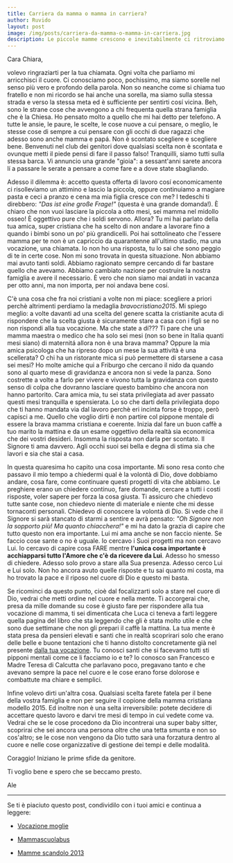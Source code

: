 ```yaml
---
title: Carriera da mamma o mamma in carriera?
author: Ruvido
layout: post
image: /img/posts/carriera-da-mamma-o-mamma-in-carriera.jpg
description: Le piccole mamme crescono e inevitabilmente ci ritroviamo davanti al grande dilemma &mdash; sto a casa con il mio cucciolo o vado a lavorare che economicamente male non fa? La risposta non è scontata ma è un cammino e una scoperta con Dio della propria vocazione alla maternità.
---
```


Cara Chiara,

volevo ringraziarti per la tua chiamata. Ogni volta che parliamo mi arricchisci il cuore. Ci conosciamo poco, pochissimo, ma siamo sorelle nel senso più vero e profondo della parola. Non so neanche come si chiama tuo fratello e non mi ricordo se hai anche una sorella, ma siamo sulla stessa strada e verso la stessa meta ed è sufficiente per sentirti cosí vicina. Beh, sono le strane cose che avvengono a chi frequenta quella strana famiglia che è la Chiesa. Ho pensato molto a quello che mi hai detto per telefono. A tutte le ansie, le paure, le scelte, le cose nuove a cui pensare, o meglio, le stesse cose di sempre a cui pensare con gli occhi di due ragazzi che adesso sono anche mamma e papá. Non è scontato scegliere e scegliere bene. Benvenuti nel club dei genitori dove qualsiasi scelta non è scontata e ovunque metti il piede pensi di fare il passo falso! Tranquilli, siamo tutti sulla stessa barca. Vi annuncio una grande "gioia": a sessant'anni sarete ancora lí a passare le serate a pensare a come fare e a dove state sbagliando.

Adesso il dilemma è: accetto questa offerta di lavoro cosí economicamente ci risolleviamo un attimino e lascio la piccola, oppure continuiamo a magiare pasta e ceci a pranzo e cena ma mia figlia cresce con me? I tedeschi ti direbbero: *"Das ist eine große Frage!"* (questa è una grande domanda!). È chiaro che non vuoi lasciare la piccola a otto mesi, sei mamma nel midollo osseo! È oggettivo pure che i soldi servono. Allora? Tu mi hai parlato della tua amica, super cristiana che ha scelto di non andare a lavorare fino a quando i bimbi sono un po' più grandicelli. Poi hai sottolineato che l'essere mamma per te non è un capriccio da quarantenne all'ultimo stadio, ma una vocazione, una chiamata. Io non ho una risposta, tu lo sai che sono peggio di te in certe cose. Non mi sono trovata in questa situazione. Non abbiamo mai avuto tanti soldi. Abbiamo ragionato sempre cercando di far bastare quello che avevamo. Abbiamo cambiato nazione per costruire la nostra famiglia e avere il necessario. È vero che non siamo mai andati in vacanza per otto anni, ma non importa, per noi andava bene cosí.

C'è una cosa che fra noi cristiani a volte non mi piace: scegliere a priori perchè altrimenti perdiamo la medaglia *bravocristiano2015*. Mi spiego meglio: a volte davanti ad una scelta del genere scatta la cristianite acuta di rispondere che la scelta giusta è sicuramente stare a casa con i figli se no non rispondi alla tua vocazione. Ma che state a dí??? Ti pare che una mamma maestra o medico che ha solo sei mesi (non so bene in Italia quanti mesi siano) di maternitá allora non è una brava mamma? Oppure la mia amica psicologa che ha ripreso dopo un mese la sua attività è una scellerata? O chi ha un ristorante mica si può permettere di starsene a casa sei mesi? Ho molte amiche qui a Friburgo che cercano il nido da quando sono al quarto mese di gravidanza e ancora non si vede la panza. Sono costrette a volte a farlo per vivere e vivono tutta la gravidanza con questo senso di colpa che dovranno lasciare questo bambino che ancora non hanno partorito. Cara amica mia, tu sei stata privilegiata ad aver passato questi mesi tranquilla e spensierata. Lo so che darti della privilegiata dopo che ti hanno mandata via dal lavoro perchè eri incinta forse è troppo, però capisci a me. Quello che voglio dirti è non partire col pippone mentale di essere la brava mamma cristiana e coerente. Inizia dal fare un buon caffè a tuo marito la mattina e da un esame oggettivo della realtà sia economica che dei vostri desideri. Insomma la risposta non darla per scontato. Il Signore ti ama davvero. Agli occhi suoi sei bella e degna di stima sia che lavori e sia che stai a casa.

In questa quaresima ho capito una cosa importante. Mi sono resa conto che passavo il mio tempo a chiedermi qual è la volontà di Dio, dove dobbiamo andare, cosa fare, come continuare questi progetti di vita che abbiamo. Le preghiere erano un chiedere continuo, fare domande, cercare a tutti i costi risposte, voler sapere per forza la cosa giusta. Ti assicuro che chiedevo tutte sante cose, non chiedevo niente di materiale e niente che mi desse tornaconti personali. Chiedevo di conoscere la volontà di Dio. Si vede che il Signore si sarà stancato di starmi a sentire e avrà pensato: *"Oh Signore non la sopporto più! Ma quanto chiacchera!"* e mi ha dato la grazia di capire che tutto questo non era importante. Lui mi ama anche se non faccio niente. Se faccio cose sante o no è uguale. Io cercavo i Suoi progetti ma non cercavo Lui. Io cercavo di capire cosa FARE mentre **l'unica cosa importante è acchiapparsi tutto l'Amore che c'è da ricevere da Lui**. Adesso ho smesso di chiedere. Adesso solo provo a stare alla Sua presenza. Adesso cerco Lui e Lui solo. Non ho ancora avuto quelle risposte e tu sai quanto mi costa, ma ho trovato la pace e il riposo nel cuore di Dio e questo mi basta.

Se ricominci da questo punto, cioè dal focalizzarti solo a stare nel cuore di Dio, vedrai che metti ordine nel cuore e nella mente. Ti accorgerai che, presa da mille domande su cose è giusto fare per rispondere alla tua vocazione di mamma, ti sei dimenticata che Luca ci teneva a farti leggere quella pagina del libro che sta leggendo che gli è stata molto utile e che sono due settimane che non gli prepari il caffè la mattina. La tua mente è stata presa da pensieri elevati e santi che in realtà scoprirari solo che erano delle belle e buone tentazioni che ti hanno distolto concretamente già nel presente [dalla tua vocazione](http://5p2p.it/2015/03/06/vocazione-moglie.html). Tu conosci santi che si facevamo tutti sti pipponi mentali come ce li facciamo io e te? Io conosco san Francesco e Madre Teresa di Calcutta che parlavano poco, pregavano tanto e che avevano sempre la pace nel cuore e le cose erano forse dolorose e combattute ma chiare e semplici.

Infine volevo dirti un'altra cosa. Qualsiasi scelta farete fatela per il bene della vostra famiglia e non per seguire il copione della mamma cristiana modello 2015. Ed inoltre non è una selta irreversibile: potete decidere di accettare questo lavoro e darvi tre mesi di tempo in cui vedete come va. Vedrai che se le cose procedono da Dio incontrerai una super baby sitter, scoprirai che sei ancora una persona oltre che una tetta smunta e non so cos'altro; se le cose non vengono da Dio tutto sarà una forzatura dentro al cuore e nelle cose organizzative di gestione dei tempi e delle modalità.

Coraggio! Iniziano le prime sfide da genitore.

Ti voglio bene e spero che se beccamo presto.

Ale

---

Se ti è piaciuto questo post, condividilo con i tuoi amici e continua a leggere:

- [Vocazione moglie](http://5p2p.it/2015/03/06/vocazione-moglie.html)

- [Mammascuolabus](http://5p2p.it/2013/09/14/mammascuolabus.html)

- [Mamme scandolo 2013](http://5p2p.it/2013/06/01/mamme-scandalo-2013.html)